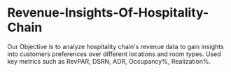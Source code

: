 # Revenue-Insights-Of-Hospitality-Chain
 Our Objective is to analyze hospitality chain's revenue data to gain insights into customers preferences over different locations and room types. Used key metrics such as RevPAR, DSRN, ADR, Occupancy%, Realization%.
